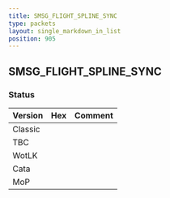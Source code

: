 ```yaml
---
title: SMSG_FLIGHT_SPLINE_SYNC
type: packets
layout: single_markdown_in_list
position: 905
---
```


## SMSG_FLIGHT_SPLINE_SYNC

### Status

Version    | Hex        | Comment
---------- | ---------- | ---------- 
Classic    |            |
TBC        |            |
WotLK      |            |
Cata       |            |
MoP        |            |